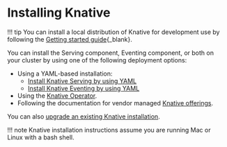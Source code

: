 # Installing Knative

!!! tip
    You can install a local distribution of Knative for development use by following the [Getting started guide](../../getting-started/README.md){_blank}.

You can install the Serving component, Eventing component, or both on your cluster by using one of the following deployment options:

- Using a YAML-based installation:
    - [Install Knative Serving by using YAML](../install/serving/install-serving-with-yaml.md)
    - [Install Knative Eventing by using YAML](../install/eventing/install-eventing-with-yaml.md)
- Using the [Knative Operator](knative-with-operators.md).
- Following the documentation for vendor managed [Knative offerings](../install/knative-offerings.md).

You can also [upgrade an existing Knative installation](../upgrade/README.md).

!!! note
    Knative installation instructions assume you are running Mac or Linux with a bash shell.
<!-- TODO: Link to provisioning guide for advanced installation -->
